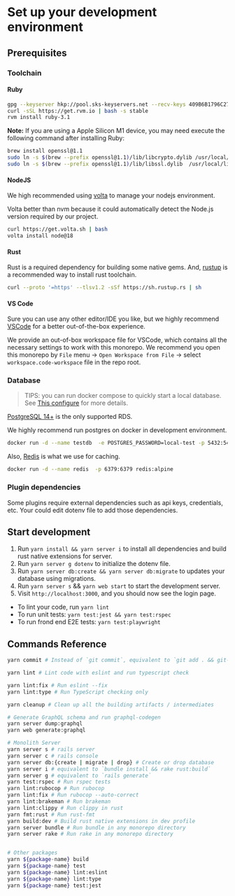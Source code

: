 # Set up your development environment

## Prerequisites

### Toolchain

#### Ruby

```bash
gpg --keyserver hkp://pool.sks-keyservers.net --recv-keys 409B6B1796C275462A1703113804BB82D39DC0E3 7D2BAF1CF37B13E2069D6956105BD0E739499BDB
curl -sSL https://get.rvm.io | bash -s stable
rvm install ruby-3.1
```

**Note:** If you are using a Apple Silicon M1 device, you may need execute the following command after installing Ruby:

```bash
brew install openssl@1.1
sudo ln -s $(brew --prefix openssl@1.1)/lib/libcrypto.dylib /usr/local/lib/
sudo ln -s $(brew --prefix openssl@1.1)/lib/libssl.dylib  /usr/local/lib
```

#### NodeJS

We high recommended using [volta](https://volta.sh/) to manage your nodejs environment.

Volta better than nvm because it could automatically detect the Node.js version required by our project.

```bash
curl https://get.volta.sh | bash
volta install node@18
```

#### Rust

Rust is a required dependency for building some native gems. And, [rustup](https://www.rust-lang.org/tools/install) is a recommended way to install rust toolchain.

```bash
curl --proto '=https' --tlsv1.2 -sSf https://sh.rustup.rs | sh
```

#### VS Code

Sure you can use any other editor/IDE you like, but we highly recommend [VSCode](https://code.visualstudio.com/) for a better out-of-the-box experience.

We provide an out-of-box workspace file for VSCode, which contains all the necessary settings to work with this monorepo. We recommend you open this monorepo by `File` menu -> `Open Workspace from File` -> select `workspace.code-workspace` file in the repo root.

### Database

> TIPS: you can run docker compose to quickly start a local database.
> See [This configure](../tools/scripts/docker-compose.yml) for more details.

[PostgreSQL 14+](https://www.postgresql.org/) is the only supported RDS.

We highly recommend run postgres on docker in development environment.

```bash
docker run -d --name testdb  -e POSTGRES_PASSWORD=local-test -p 5432:5432 postgres:alpine
```

Also, [Redis](https://redis.io/) is what we use for caching.

```bash
docker run -d --name redis  -p 6379:6379 redis:alpine
```

### Plugin dependencies

Some plugins require external dependencies such as api keys, credentials, etc. Your could edit dotenv file to add those dependencies.

## Start development

1. Run `yarn install && yarn server i` to install all dependencies and build rust native extensions for server.
2. Run `yarn server g dotenv` to initialize the dotenv file.
3. Run `yarn server db:create && yarn server db:migrate` to updates your database using migrations.
4. Run `yarn server s` && `yarn web start` to start the development server.
5. Visit `http://localhost:3000`, and you should now see the login page.

- To lint your code, run `yarn lint`
- To run unit tests: `yarn test:jest && yarn test:rspec`
- To run frond end E2E tests: `yarn test:playwright`

## Commands Reference

```bash
yarn commit # Instead of `git commit`, equivalent to `git add . && git-cz`

yarn lint # Lint code with eslint and run typescript check

yarn lint:fix # Run eslint --fix
yarn lint:type # Run TypeScript checking only

yarn cleanup # Clean up all the building artifacts / intermediates

# Generate GraphQL schema and run graphql-codegen
yarn server dump:graphql
yarn web generate:graphql

# Monolith Server
yarn server s # rails server
yarn server c # rails console
yarn server db:{create | migrate | drop} # Create or drop database
yarn server i # equivalent to `bundle install && rake rust:build`
yarn server g # equivalent to `rails generate`
yarn test:rspec # Run rspec tests
yarn lint:rubocop # Run rubocop
yarn lint:fix # Run rubocop --auto-correct
yarn lint:brakeman # Run brakeman
yarn lint:clippy # Run clippy in rust
yarn fmt:rust # Run rust-fmt
yarn build:dev # Build rust native extensions in dev profile
yarn server bundle # Run bundle in any monorepo directory
yarn server rake # Run rake in any monorepo directory


# Other packages
yarn ${package-name} build
yarn ${package-name} test
yarn ${package-name} lint:eslint
yarn ${package-name} lint:type
yarn ${package-name} test:jest
```
